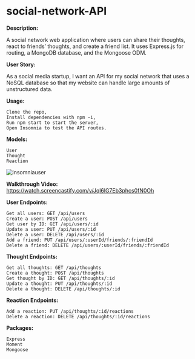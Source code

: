 # social-network-API

**Description:**

A social network web application where users can share their thoughts, react to friends’ thoughts, and create a friend list. It uses Express.js for routing, a MongoDB database, and the Mongoose ODM.

**User Story:**

As a social media startup, I want an API for my social network that uses a NoSQL database so that my website can handle large amounts of unstructured data.

**Usage:**

    Clone the repo,
    Install dependencies with npm -i,
    Run npm start to start the server,
    Open Insomnia to test the API routes.

**Models:**

    User
    Thought
    Reaction 
    
![insomniauser](https://user-images.githubusercontent.com/79805880/147492730-9cb0d59f-4b3f-48d9-ac86-f5ccff65d277.png)

**Walkthrough Video:** https://watch.screencastify.com/v/Jql6lG7Eb3phcs0fN0Oh


**User Endpoints:**

    Get all users: GET /api/users
    Create a user: POST /api/users
    Get user by ID: GET /api/users/:id
    Update a user: PUT /api/users/:id
    Delete a user: DELETE /api/users/:id
    Add a friend: PUT /api/users/:userId/friends/:friendId
    Delete a friend: DELETE /api/users/:userId/friends/:friendId

**Thought Endpoints:**

    Get all thoughts: GET /api/thoughts
    Create a thought: POST /api/thoughts
    Get thought by ID: GET /api/thoughts/:id
    Update a thought: PUT /api/thoughts/:id
    Delete a thought: DELETE /api/thoughts/:id

**Reaction Endpoints:**

    Add a reaction: PUT /api/thoughts/:id/reactions
    Delete a reaction: DELETE /api/thoughts/:id/reactions
    


**Packages:**

    Express
    Moment
    Mongoose
